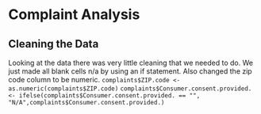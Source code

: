 # Complaint Analysis

## Cleaning the Data
Looking at the data there was very little cleaning that we needed to do. We just made all blank cells n/a by using an if statement. Also changed the zip code column to be numeric. 
`complaints$ZIP.code <- as.numeric(complaints$ZIP.code)`
`complaints$Consumer.consent.provided. <- ifelse(complaints$Consumer.consent.provided. == "", "N/A",complaints$Consumer.consent.provided.)`
